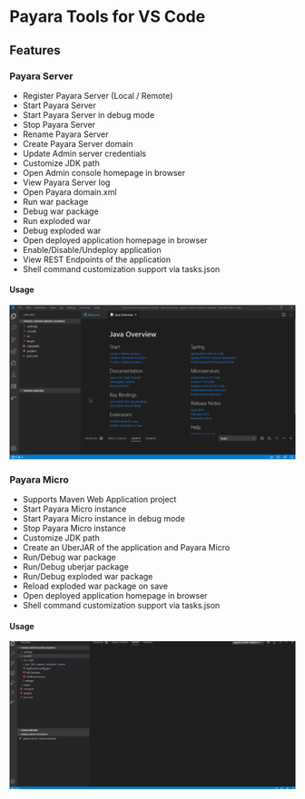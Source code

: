 # Payara Tools for VS Code

## Features

### Payara Server
* Register Payara Server (Local / Remote)
* Start Payara Server
* Start Payara Server in debug mode
* Stop Payara Server
* Rename Payara Server
* Create Payara Server domain
* Update Admin server credentials
* Customize JDK path
* Open Admin console homepage in browser
* View Payara Server log
* Open Payara domain.xml
* Run war package
* Debug war package
* Run exploded war
* Debug exploded war
* Open deployed application homepage in browser
* Enable/Disable/Undeploy application
* View REST Endpoints of the application
* Shell command customization support via tasks.json

#### Usage

![start server and deploy application](resources/PayaraServer.gif)

### Payara Micro
* Supports Maven Web Application project
* Start Payara Micro instance
* Start Payara Micro instance in debug mode
* Stop Payara Micro instance
* Customize JDK path
* Create an UberJAR of the application and Payara Micro
* Run/Debug war package
* Run/Debug uberjar package
* Run/Debug exploded war package
* Reload exploded war package on save
* Open deployed application homepage in browser
* Shell command customization support via tasks.json

#### Usage

![start micro instance](resources/PayaraMicro.gif)